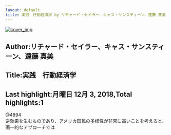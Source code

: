 ```yaml
---
layout: default
title: 実践　行動経済学 by リチャード・セイラー、キャス・サンスティーン、遠藤 真美
---
```


[![cover_img](http://images-jp.amazon.com/images/P/B06XKRVC8B.09.MZZZZZZZ.jpg)](https://www.amazon.co.jp/dp/B06XKRVC8B)  
## Author:リチャード・セイラー、キャス・サンスティーン、遠藤 真美  
## Title:実践　行動経済学  
## Last highlight:月曜日 12月 3, 2018,Total highlights:1  
  
@4894  
逆効果を生むものであり、アメリカ国民の多様性が非常に高いことを考えると、画一的なアプローチでは  